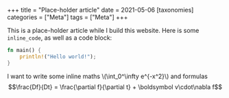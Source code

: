 +++
title = "Place-holder article"
date = 2021-05-06
[taxonomies]
categories = ["Meta"]
tags = ["Meta"]
+++

This is a place-holder article while I build this website.
Here is some `inline_code`, as well as a code block:

```rust
fn main() {
    println!("Hello world!");
}
```

I want to write some inline maths \\(\int_0^\infty e^{-x^2}\\) and formulas
$$\frac{Df}{Dt} = \frac{\partial f}{\partial t} + \boldsymbol v\cdot\nabla f$$
